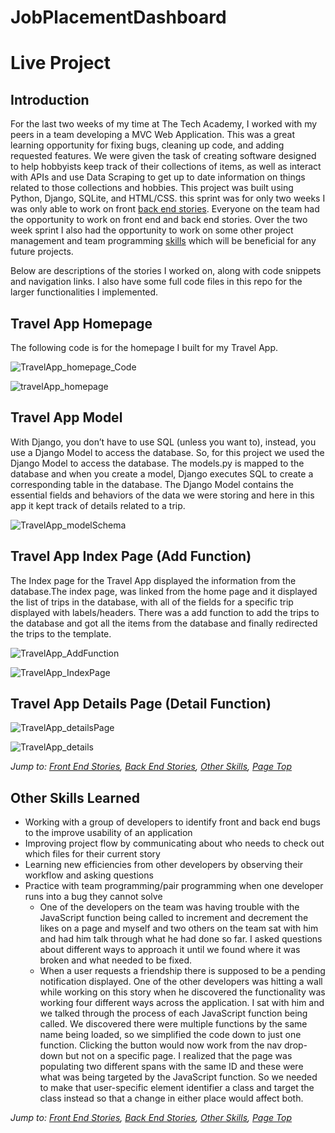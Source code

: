 # JobPlacementDashboard

# Live Project

## Introduction

For the last two weeks of my time at The Tech Academy, I worked with my peers in a team developing a MVC Web Application. This was a great learning opportunity for fixing bugs, cleaning up code, and adding requested features. We were given the task of creating software designed to help hobbyists keep track of their collections of items, as well as interact with APIs and use Data Scraping to get up to date information on things related to those collections and hobbies. This project was built using Python, Django, SQLite, and HTML/CSS. this sprint was for only two weeks I was only able to work on front [back end stories](#back-end-stories). Everyone on the team had the opportunity to work on front end and back end stories. Over the two week sprint I also had the opportunity to work on some other project management and team programming [skills](#other-skills-learned) which will be beneficial for any future projects.
  
Below are descriptions of the stories I worked on, along with code snippets and navigation links. I also have some full code files in this repo for the larger functionalities I implemented.


## Travel App Homepage
The following code is for the homepage I built for my Travel App. 

![TravelApp_homepage_Code](https://user-images.githubusercontent.com/41709286/72227291-c0753880-3568-11ea-9f15-c83d6b542af8.PNG)

![travelApp_homepage](https://user-images.githubusercontent.com/41709286/72227658-66c33d00-356d-11ea-89c3-e459306b00e9.PNG)

## Travel App Model 
With Django, you don’t have to use SQL (unless you want to), instead, you use a Django Model to access the database. So, for this project we used the Django Model to access the database. The models.py is mapped to the database and when you create a model, Django executes SQL to create a corresponding table in the database. The Django Model contains the essential fields and behaviors of the data we were storing and here in this app it kept track of details related to a trip. 


![TravelApp_modelSchema](https://user-images.githubusercontent.com/41709286/72228090-9116f980-3571-11ea-9900-d1d9bc69901b.PNG)


## Travel App Index Page (Add Function) 

The Index page for the Travel App displayed the information from the database.The index page, was linked from the home page and it displayed the list of trips in the database, with all of the fields for a specific trip displayed with labels/headers. There was a add function to add the trips to the database and got all the items from the database and finally redirected the trips to the template. 

![TravelApp_AddFunction](https://user-images.githubusercontent.com/41709286/72289586-6f714d00-3619-11ea-987e-2c4b48f08843.PNG)


![TravelApp_IndexPage](https://user-images.githubusercontent.com/41709286/72289799-da228880-3619-11ea-8619-b88e47ead054.PNG)


## Travel App Details Page (Detail Function)


![TravelApp_detailsPage](https://user-images.githubusercontent.com/41709286/72290146-92e8c780-361a-11ea-8a35-b6dbb9f9e94f.PNG)



![TravelApp_details](https://user-images.githubusercontent.com/41709286/72290614-a2b4db80-361b-11ea-9002-49d928c262aa.PNG)









*Jump to: [Front End Stories](#front-end-stories), [Back End Stories](#back-end-stories), [Other Skills](#other-skills-learned), [Page Top](#live-project)*

## Other Skills Learned
* Working with a group of developers to identify front and back end bugs to the improve usability of an application
* Improving project flow by communicating about who needs to check out which files for their current story
* Learning new efficiencies from other developers by observing their workflow and asking questions  
* Practice with team programming/pair programming when one developer runs into a bug they cannot solve
    * One of the developers on the team was having trouble with the JavaScript function being called to increment and decrement the likes on a page and myself and two others on the team sat with him and had him talk through what he had done so far. I asked questions about different ways to approach it until we found where it was broken and what needed to be fixed.
    * When a user requests a friendship there is supposed to be a pending notification displayed. One of the other developers was hitting a wall while working on this story when he discovered the functionality was working four different ways across the application. I sat with him and we talked through the process of each JavaScript function being called. We discovered there were multiple functions by the same name being loaded, so we simplified the code down to just one function. Clicking the button would now work from the nav drop-down but not on a specific page. I realized that the page was populating two different spans with the same ID and these were what was being targeted by the JavaScript function. So we needed to make that user-specific element identifier a class and target the class instead so that a change in either place would affect both.
  
*Jump to: [Front End Stories](#front-end-stories), [Back End Stories](#back-end-stories), [Other Skills](#other-skills-learned), [Page Top](#live-project)*

